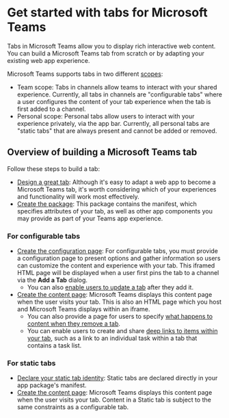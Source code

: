 # Get started with tabs for Microsoft Teams

Tabs in Microsoft Teams allow you to display rich interactive web content. You can build a Microsoft Teams tab from scratch or by adapting your existing web app experience.

Microsoft Teams supports tabs in two different [scopes](teamsapps.md):
* Team scope: Tabs in channels allow teams to interact with your shared experience.  Currently, all tabs in channels are "configurable tabs" where a user configures the content of your tab experience when the tab is first added to a channel.
* Personal scope: Personal tabs allow users to interact with your experience privately, via the app bar.  Currently, all personal tabs are "static tabs" that are always present and cannot be added or removed.

<!-- TODO screenshot of team and personal task lists from sample app -->

## Overview of building a Microsoft Teams tab

Follow these steps to build a tab:

*  [Design a great tab](design.md#designing-a-great-tab): Although it's easy to adapt a web app to become a Microsoft Teams tab, it's worth considering which of your experiences and functionality will work most effectively.
*  [Create the package](createpackage.md): This package contains the manifest, which specifies attributes of your tab, as well as other app components you may provide as part of your Teams app experience.

### For configurable tabs

*  [Create the configuration page](createconfigpage.md): For configurable tabs, you must provide a configuration page to present options and gather information so users can customize the content and experience with your tab.  This iframed HTML page will be displayed when a user first pins the tab to a channel via the **Add a Tab** dialog.
	*  You can also [enable users to update a tab](updateremove.md#updating-an-existing-tab-instance) after they add it.
*  [Create the content page](createcontentpage.md): Microsoft Teams displays this content page when the user visits your tab. This is also an HTML page which you host and Microsoft Teams displays within an iframe.
	* You can also provide a page for users to specify [what happens to content when they remove a tab](updateremove.md#removing-a-tab).
	* You can enable users to create and share [deep links to items within your tab](deeplinks.md), such as a link to an individual task within a tab that contains a task list.

### For static tabs

*  [Declare your static tab identity](statictab.md): Static tabs are declared directly in your app package's manifest.
*  [Create the content page](createcontentpage.md): Microsoft Teams displays this content page when the user visits your tab. Content in a Static tab is subject to the same constraints as a configurable tab.
